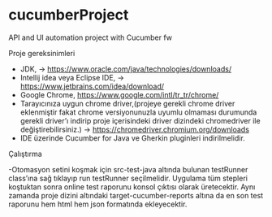 # cucumberProject
API and UI automation project with Cucumber fw

Proje gereksinimleri

- JDK, -> https://www.oracle.com/java/technologies/downloads/
- Intellij idea veya Eclipse IDE, -> https://www.jetbrains.com/idea/download/
- Google Chrome, https://www.google.com/intl/tr_tr/chrome/
- Tarayıcınıza uygun chrome driver,(projeye gerekli chrome driver eklenmiştir fakat chrome versiyonunuzla uyumlu olmaması durumunda gerekli driver’ı indirip proje içerisindeki driver dizindeki chromedriver ile  değiştirebilirsiniz.) -> https://chromedriver.chromium.org/downloads
- IDE üzerinde Cucumber for Java ve Gherkin pluginleri indirilmelidir.

Çalıştırma

-Otomasyon setini koşmak için src-test-java altında bulunan testRunner class’ına sağ tıklayıp run testRunner seçilmelidir. Uygulama tüm stepleri koştuktan sonra online test raporunu konsol çıktısı olarak üretecektir. Aynı zamanda proje dizini altındaki target-cucumber-reports altına da en son test raporunu hem html hem json formatında ekleyecektir.
